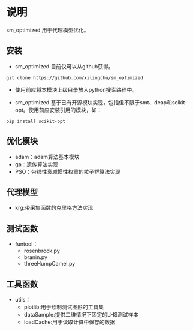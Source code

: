 # 说明
sm_optimized 用于代理模型优化。

## 安装
- sm_optimized 目前仅可以从github获得。
```
git clone https://github.com/xilingchu/sm_optimized
```

- 使用前应将本模块上级目录放入python搜索路径中。

- sm_optimized 基于已有开源模块实现，包括但不限于smt、deap和scikit-opt。使用前应安装引用的模块，如：
```
pip install scikit-opt 
```
## 优化模块
- adam：adam算法基本模块
- ga：遗传算法实现
- PSO：带线性衰减惯性权重的粒子群算法实现

## 代理模型
- krg:带采集函数的克里格方法实现

## 测试函数
- funtool：
    - rosenbrock.py
    - branin.py
    - threeHumpCamel.py

## 工具函数
- utils：
    - plotlib:用于绘制测试图形的工具集
    - dataSample:提供二维情况下固定的LHS测试样本
    - loadCache:用于读取计算中保存的数据
